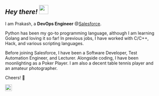 ## _Hey  there!_  <img src="https://raw.githubusercontent.com/prakashdumbre-toast/prakashdumbre-toast/main/wave.gif" width="30">  
 

I am Prakash, a **DevOps Engineer** @[Salesforce](salesforce.com).

Python has been my go-to programming language, although I am learning Golang and loving it so far! In previous jobs, I have worked with C/C++, Hack, and various scripting languages.

Before joining Salesforce, I have been a Software Developer, Test Automation Engineer, and Lecturer.
Alongside coding, I have been moonlighting as a Poker Player. I am also a decent table tennis player and an amateur photographer.

Cheers! 🍻


<a href="https://www.linkedin.com/in/okbeacon/">
  <img align="left" alt="Prakash's LinkedIN" width="22px" src="https://raw.githubusercontent.com/prakashdumbre-toast/prakashdumbre-toast/main/linkedin-logo.png" />
</a>


<!---
prakashdumbre-toast/prakashdumbre-toast is a ✨ special ✨ repository because its `README.md` (this file) appears on your GitHub profile.
You can click the Preview link to take a look at your changes.
--->
